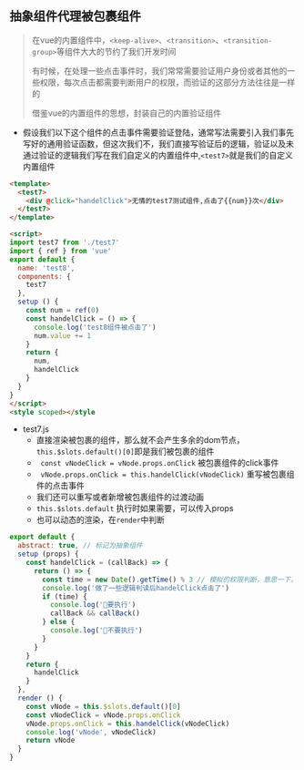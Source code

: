 ## 抽象组件代理被包裹组件

> 在vue的内置组件中，`<keep-alive>`、`<transition>`、`<transition-group>`等组件大大的节约了我们开发时间
>
> 有时候，在处理一些点击事件时，我们常常需要验证用户身份或者其他的一些权限，每次点击都需要判断用户的权限，而验证的这部分方法往往是一样的
>
> 借鉴vue的内置组件的思想，封装自己的内置验证组件



* 假设我们以下这个组件的点击事件需要验证登陆，通常写法需要引入我们事先写好的通用验证函数，但这次我们不，我们直接写验证后的逻辑，验证以及未通过验证的逻辑我们写在我们自定义的内置组件中,`<test7>`就是我们的自定义内置组件

```html
<template>
  <test7>
    <div @click="handelClick">无情的test7测试组件,点击了{{num}}次</div>
  </test7>
</template>

<script>
import test7 from './test7'
import { ref } from 'vue'
export default {
  name: 'test8',
  components: {
    test7
  },
  setup () {
    const num = ref(0)
    const handelClick = () => {
      console.log('test8组件被点击了')
      num.value += 1
    }
    return {
      num,
      handelClick
    }
  }
}
</script>
<style scoped></style
```

* test7.js
  * 直接渲染被包裹的组件，那么就不会产生多余的dom节点，`this.$slots.default()[0]`即是我们被包裹的组件
  *  `  const vNodeClick = vNode.props.onClick ` 被包裹组件的click事件
  *  `  vNode.props.onClick = this.handelClick(vNodeClick) ` 重写被包裹组件的点击事件
  * 我们还可以重写或者新增被包裹组件的过渡动画
  * `this.$slots.default`  执行时如果需要，可以传入props
  * 也可以动态的渲染，在`render`中判断

```js
export default {
  abstract: true, // 标记为抽象组件
  setup (props) {
    const handelClick = (callBack) => {
      return () => {
        const time = new Date().getTime() % 3 // 模拟的权限判断，意思一下，动态产生true和false就行
        console.log('做了一些逻辑判读后handelClick点击了')
        if (time) {
          console.log('👴要执行')
          callBack && callBack()
        } else {
          console.log('👴不要执行')
        }
      }
    }
    return {
      handelClick
    }
  },
  render () {
    const vNode = this.$slots.default()[0]
    const vNodeClick = vNode.props.onClick
    vNode.props.onClick = this.handelClick(vNodeClick)
    console.log('vNode', vNodeClick)
    return vNode
  }
}
```

